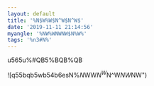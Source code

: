 ```yaml
---
layout: default
title: '%N$W%W$N^W$N^W$'
date: '2019-11-11 21:14:56'
myangle: '%NW%WNWNW$N%W%'
tags: '%n3#N%'
---
```

u565u%#QB5%BQB%QB

![q55bqb5wb54b6esN%$N%](/images/uploads/invention-industrial-steampunk.jpg "%N$WW$N^W$N^W$NW$NW")
